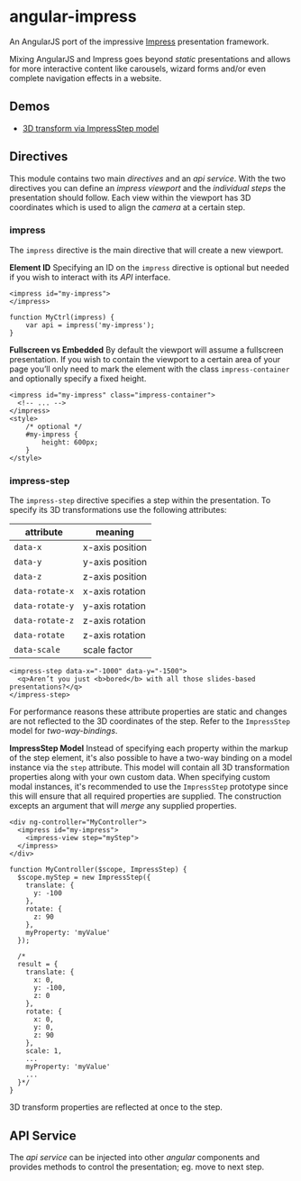 # angular-impress
An AngularJS port of the impressive [Impress](https://github.com/impress/impress.js) presentation framework.

Mixing AngularJS and Impress goes beyond *static* presentations and allows for more interactive content like carousels, wizard forms and/or even complete navigation effects in a website.

## Demos
* [3D transform via ImpressStep model](http://plnkr.co/edit/u0F4Iv?p=info)

## Directives
This module contains two main *directives* and an *api service*.  With the two directives you can define an *impress viewport* and the *individual steps* the presentation should follow. Each view within the viewport has 3D coordinates which is used to align the *camera* at a certain step. 

### impress
The `impress` directive is the main directive that will create a new viewport. 

**Element ID**
Specifying an ID on the `impress` directive is optional but needed if you wish to interact with its *API* interface.

```
<impress id="my-impress">
</impress>
```

```
function MyCtrl(impress) {
    var api = impress('my-impress');
}
```

**Fullscreen vs Embedded**
By default the viewport will assume a fullscreen presentation. If you wish to contain the viewport to a certain area of your page you’ll only need to mark the element with the class `impress-container` and optionally specify a fixed height.

```
<impress id="my-impress" class="impress-container">
  <!-- ... -->
</impress>
<style>
    /* optional */
    #my-impress {
        height: 600px;
    }
</style>
```

### impress-step
The `impress-step` directive specifies a step within the presentation. To specify its 3D transformations use the following attributes:

| attribute       | meaning         |
| --------------- | --------------- |
| `data-x`        | x-axis position |
| `data-y`        | y-axis position |
| `data-z`        | z-axis position |
| `data-rotate-x` | x-axis rotation |
| `data-rotate-y` | y-axis rotation |
| `data-rotate-z` | z-axis rotation |
| `data-rotate`   | z-axis rotation |
| `data-scale`    | scale factor    |

```
<impress-step data-x="-1000" data-y="-1500">
  <q>Aren’t you just <b>bored</b> with all those slides-based presentations?</q>
</impress-step>
```

For performance reasons these attribute properties are static and changes are not reflected to the 3D coordinates of the step.   Refer to the `ImpressStep` model for *two-way-bindings*. 

**ImpressStep Model**
Instead of specifying each property within the markup of the step element, it's also possible to have a two-way binding on a model instance via the `step` attribute. This model will contain all 3D transformation properties along with your own custom data. 
When specifying custom modal instances, it's recommended to use the `ImpressStep` prototype since this will ensure that all required properties are supplied. The construction excepts an argument that will *merge* any supplied properties.

```
<div ng-controller="MyController">
  <impress id="my-impress">
    <impress-view step="myStep">
  </impress>
</div>
```

```
function MyController($scope, ImpressStep) {
  $scope.myStep = new ImpressStep({
    translate: {
      y: -100
    },
    rotate: {
      z: 90
    },
    myProperty: 'myValue'
  });
  
  /* 
  result = {
    translate: {
      x: 0,
      y: -100,
      z: 0
    },
    rotate: {
      x: 0,
      y: 0,
      z: 90
    },
    scale: 1,
    ...
    myProperty: 'myValue'
    ...
  }*/
}
```

3D transform properties are reflected at once to the step.

## API Service
The *api service* can be injected into other *angular* components and provides methods to control the presentation; eg. move to next step.
